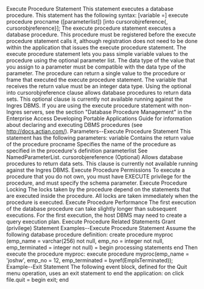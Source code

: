 Execute Procedure Statement
This statement executes a database procedure.
This statement has the following syntax:
[variable =] execute procedure procname
          ([parameterlist])
          [into cursorobjreference{, cursorobjreference}];
The execute procedure statement executes a database procedure. This procedure must be registered before the execute procedure statement calls it, although registration does not need to be done within the application that issues the execute procedure statement.
The execute procedure statement lets you pass simple variable values to the procedure using the optional parameter list. The data type of the value that you assign to a parameter must be compatible with the data type of the parameter.
The procedure can return a single value to the procedure or frame that executed the execute procedure statement. The variable that receives the return value must be an integer data type.
Using the optional into cursorobjreference clause allows database procedures to return data sets. This optional clause is currently not available running against the Ingres DBMS.
If you are using the execute procedure statement with non-Ingres servers, see the section "Database Procedure Management" in the Enterprise Access Developing Portable Applications Guide for information about declaring and executing DBMS procedures (see http://docs.actian.com/).
Parameters--Execute Procedure Statement
This statement has the following parameters:
variable
Contains the return value of the procedure
procname
Specifies the name of the procedure as specified in the procedure's definition
parameterlist
See NamedParameterList.
cursorobjereference
(Optional) Allows database procedures to return data sets. This clause is currently not available running against the Ingres DBMS.
Execute Procedure Permissions
To execute a procedure that you do not own, you must have EXECUTE privilege for the procedure, and must specify the schema parameter.
Execute Procedure Locking
The locks taken by the procedure depend on the statements that are executed inside the procedure. All locks are taken immediately when the procedure is executed.
Execute Procedure Performance
The first execution of the database procedure can take slightly longer than subsequent executions. For the first execution, the host DBMS may need to create a query execution plan.
Execute Procedure Related Statements
Grant (privilege) Statement
Examples--Execute Procedure Statement
Assume the following database procedure definition:
create procedure myproc
          (emp_name = varchar(256) not null, emp_no = integer not null,
           emp_terminated = integer not null) =
begin
          processing statements
end
Then execute the procedure myproc:
execute procedure myproc(emp_name = 'joshw',
          emp_no = 12, emp_terminated = byref(EmpIsTerminated));
Example--Exit Statement
The following event block, defined for the Quit menu operation, uses an exit statement to end the application:
on click file.quit =
begin
          exit;
end
